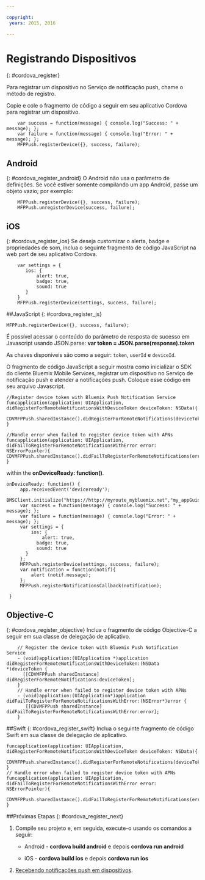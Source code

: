 ```yaml
---

copyright:
 years: 2015, 2016

---
```


# Registrando Dispositivos

{: #cordova_register}

Para registrar um dispositivo no Serviço de notificação push, chame o método de
registro.

Copie e cole o fragmento de código a seguir em seu aplicativo
Cordova para registrar um dispositivo.

```
	var success = function(message) { console.log("Success: " + message); };
	var failure = function(message) { console.log("Error: " + message); };
	MFPPush.registerDevice({}, success, failure);
```

## Android
{: #cordova_register_android}
O Android não usa o parâmetro de definições. Se você estiver somente compilando um app
Android, passe um objeto vazio; por exemplo:

```
	MFPPush.registerDevice({}, success, failure);
	MFPPush.unregisterDevice(success, failure);
```

##	iOS
{: #cordova_register_ios}
Se deseja customizar o alerta, badge e propriedades de som,
inclua o seguinte fragmento de código JavaScript na
web part de seu aplicativo Cordova.

```
	var settings = {
	   ios: {
	       alert: true,
	       badge: true,
	       sound: true
	   }
	}
	MFPPush.registerDevice(settings, success, failure);
```



##JavaScript
{: #cordova_register_js}

```
MFPPush.registerDevice({}, success, failure);
```

É possível acessar o conteúdo do parâmetro de resposta de sucesso em Javascript usando JSON.parse:
**var token = JSON.parse(response).token**


As chaves disponíveis são como a seguir: `token`, `userId` e `deviceId`.

O fragmento de código JavaScript a seguir mostra como inicializar o SDK do cliente Bluemix
Mobile Services, registrar um dispositivo no Serviço de notificação push e atender a
notificações push. Coloque esse código em seu arquivo Javascript.



```
//Register device token with Bluemix Push Notification Service
funcapplication(application: UIApplication, didRegisterForRemoteNotificationsWithDeviceToken deviceToken: NSData){
  CDVMFPPush.sharedInstance().didRegisterForRemoteNotifications(deviceToken)
}
```

```
//Handle error when failed to register device token with APNs
funcapplication(application: UIApplication, didFailToRegisterForRemoteNotificationsWithError error: NSErrorPointer){
CDVMFPPush.sharedInstance().didFailToRegisterForRemoteNotifications(error)
}
```

within the **onDeviceReady: function()**.

```
onDeviceReady: function() {
     app.receivedEvent('deviceready');
     BMSClient.initialize("https://http://myroute_mybluemix.net","my_appGuid");
     var success = function(message) { console.log("Success: " + message); };
     var failure = function(message) { console.log("Error: " + message); };
     var settings = {
         ios: {
             alert: true,
	       badge: true,
	       sound: true
	   }   
     };
     MFPPush.registerDevice(settings, success, failure);
     var notification = function(notif){
         alert (notif.message);
     };
     MFPPush.registerNotificationsCallback(notification);

 }
```

## Objective-C
{: #cordova_register_objective}
Inclua o fragmento de código Objective-C a seguir em sua classe de delegação de aplicativo.

```
	// Register the device token with Bluemix Push Notification Service
	- (void)application:(UIApplication *)application
didRegisterForRemoteNotificationsWithDeviceToken:(NSData
*)deviceToken {
	  [[CDVMFPPush sharedInstance] didRegisterForRemoteNotifications:deviceToken];
	}
	// Handle error when failed to register device token with APNs
	- (void)application:(UIApplication*)application didFailToRegisterForRemoteNotificationsWithError:(NSError*)error {
	   [[CDVMFPPush sharedInstance] didFailToRegisterForRemoteNotificationsWithError:error];
	}
```

##Swift
{: #cordova_register_swift}
Inclua o seguinte fragmento de código Swift em sua classe de
delegação de aplicativo.

```     
funcapplication(application: UIApplication, didRegisterForRemoteNotificationsWithDeviceToken deviceToken: NSData){
   CDVMFPPush.sharedInstance().didRegisterForRemoteNotifications(deviceToken)
}
// Handle error when failed to register device token with APNs
funcapplication(application: UIApplication, didFailToRegisterForRemoteNotificationsWithError error: NSErrorPointer){
   CDVMFPPush.sharedInstance().didFailToRegisterForRemoteNotifications(error)
}
```

##Próximas Etapas
{: #cordova_register_next}

1. Compile seu projeto e, em seguida, execute-o usando os comandos a seguir:

	* Android - **cordova build android** e depois **cordova run android**

	* iOS - **cordova build ios** e depois **cordova run ios**
1. [Recebendo
notificações push em dispositivos](t_cordova_receive.html).
